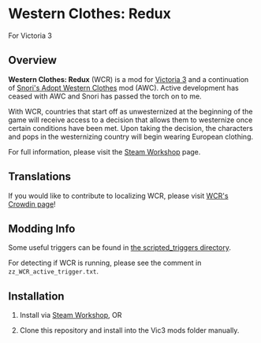 ﻿# Western Clothes: Redux

For Victoria 3

## Overview

**Western Clothes: Redux** (WCR) is a mod for [Victoria 3](https://store.steampowered.com/app/529340/Victoria_3/) and a continuation of [Snori's Adopt Western Clothes](https://steamcommunity.com/sharedfiles/filedetails/?id=2882557699) mod (AWC). Active development has ceased with AWC and Snori has passed the torch on to me.

With WCR, countries that start off as unwesternized at the beginning of the game will receive access to a decision that allows them to westernize once certain conditions have been met. Upon taking the decision, the characters and pops in the westernizing country will begin wearing European clothing.

For full information, please visit the [Steam Workshop](https://steamcommunity.com/sharedfiles/filedetails/?id=2981574864) page.

## Translations

If you would like to contribute to localizing WCR, please visit [WCR's Crowdin page](https://crowdin.com/project/vic3-western-clothes-redux/)!

## Modding Info

Some useful triggers can be found in [the scripted_triggers directory](https://github.com/1230james/vic3-western-clothes/tree/master/common/scripted_triggers).

For detecting if WCR is running, please see the comment in `zz_WCR_active_trigger.txt`.

## Installation

1. Install via [Steam Workshop](https://steamcommunity.com/sharedfiles/filedetails/?id=2981574864), OR

2. Clone this repository and install into the Vic3 mods folder manually.
